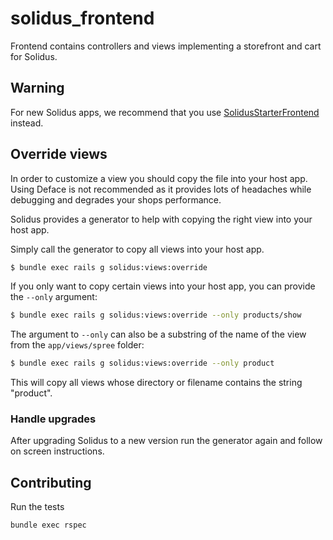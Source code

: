 # solidus\_frontend

Frontend contains controllers and views implementing a storefront and cart for Solidus.

## Warning

For new Solidus apps, we recommend that you use
[SolidusStarterFrontend](https://github.com/solidusio/solidus_starter_frontend)
instead.

## Override views

In order to customize a view you should copy the file into your host app. Using Deface is not
recommended as it provides lots of headaches while debugging and degrades your shops performance.

Solidus provides a generator to help with copying the right view into your host app.

Simply call the generator to copy all views into your host app.

```bash
$ bundle exec rails g solidus:views:override
```

If you only want to copy certain views into your host app, you can provide the `--only` argument:

```bash
$ bundle exec rails g solidus:views:override --only products/show
```

The argument to `--only` can also be a substring of the name of the view from the `app/views/spree` folder:

```bash
$ bundle exec rails g solidus:views:override --only product
```

This will copy all views whose directory or filename contains the string "product".

### Handle upgrades

After upgrading Solidus to a new version run the generator again and follow on screen instructions.

## Contributing

Run the tests

```bash
bundle exec rspec
```
